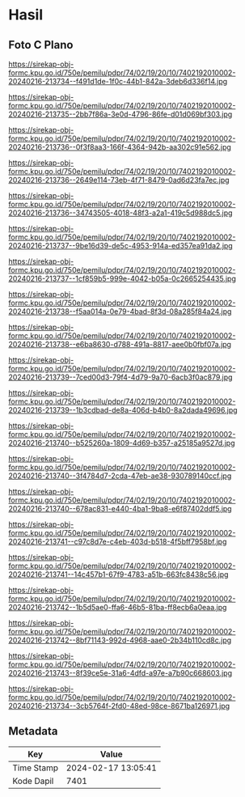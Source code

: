 # Hasil

## Foto C Plano

https://sirekap-obj-formc.kpu.go.id/750e/pemilu/pdpr/74/02/19/20/10/7402192010002-20240216-213734--f491d1de-1f0c-44b1-842a-3deb6d336f14.jpg

https://sirekap-obj-formc.kpu.go.id/750e/pemilu/pdpr/74/02/19/20/10/7402192010002-20240216-213735--2bb7f86a-3e0d-4796-86fe-d01d069bf303.jpg

https://sirekap-obj-formc.kpu.go.id/750e/pemilu/pdpr/74/02/19/20/10/7402192010002-20240216-213736--0f3f8aa3-166f-4364-942b-aa302c91e562.jpg

https://sirekap-obj-formc.kpu.go.id/750e/pemilu/pdpr/74/02/19/20/10/7402192010002-20240216-213736--2649e114-73eb-4f71-8479-0ad6d23fa7ec.jpg

https://sirekap-obj-formc.kpu.go.id/750e/pemilu/pdpr/74/02/19/20/10/7402192010002-20240216-213736--34743505-4018-48f3-a2a1-419c5d988dc5.jpg

https://sirekap-obj-formc.kpu.go.id/750e/pemilu/pdpr/74/02/19/20/10/7402192010002-20240216-213737--9be16d39-de5c-4953-914a-ed357ea91da2.jpg

https://sirekap-obj-formc.kpu.go.id/750e/pemilu/pdpr/74/02/19/20/10/7402192010002-20240216-213737--1cf859b5-999e-4042-b05a-0c2665254435.jpg

https://sirekap-obj-formc.kpu.go.id/750e/pemilu/pdpr/74/02/19/20/10/7402192010002-20240216-213738--f5aa014a-0e79-4bad-8f3d-08a285f84a24.jpg

https://sirekap-obj-formc.kpu.go.id/750e/pemilu/pdpr/74/02/19/20/10/7402192010002-20240216-213738--e6ba8630-d788-491a-8817-aee0b0fbf07a.jpg

https://sirekap-obj-formc.kpu.go.id/750e/pemilu/pdpr/74/02/19/20/10/7402192010002-20240216-213739--7ced00d3-79f4-4d79-9a70-6acb3f0ac879.jpg

https://sirekap-obj-formc.kpu.go.id/750e/pemilu/pdpr/74/02/19/20/10/7402192010002-20240216-213739--1b3cdbad-de8a-406d-b4b0-8a2dada49696.jpg

https://sirekap-obj-formc.kpu.go.id/750e/pemilu/pdpr/74/02/19/20/10/7402192010002-20240216-213740--b525260a-1809-4d69-b357-a25185a9527d.jpg

https://sirekap-obj-formc.kpu.go.id/750e/pemilu/pdpr/74/02/19/20/10/7402192010002-20240216-213740--3f4784d7-2cda-47eb-ae38-930789140ccf.jpg

https://sirekap-obj-formc.kpu.go.id/750e/pemilu/pdpr/74/02/19/20/10/7402192010002-20240216-213740--678ac831-e440-4ba1-9ba8-e6f87402ddf5.jpg

https://sirekap-obj-formc.kpu.go.id/750e/pemilu/pdpr/74/02/19/20/10/7402192010002-20240216-213741--c97c8d7e-c4eb-403d-b518-4f5bff7958bf.jpg

https://sirekap-obj-formc.kpu.go.id/750e/pemilu/pdpr/74/02/19/20/10/7402192010002-20240216-213741--14c457b1-67f9-4783-a51b-663fc8438c56.jpg

https://sirekap-obj-formc.kpu.go.id/750e/pemilu/pdpr/74/02/19/20/10/7402192010002-20240216-213742--1b5d5ae0-ffa6-46b5-81ba-ff8ecb6a0eaa.jpg

https://sirekap-obj-formc.kpu.go.id/750e/pemilu/pdpr/74/02/19/20/10/7402192010002-20240216-213742--8bf71143-992d-4968-aae0-2b34b110cd8c.jpg

https://sirekap-obj-formc.kpu.go.id/750e/pemilu/pdpr/74/02/19/20/10/7402192010002-20240216-213743--8f39ce5e-31a6-4dfd-a97e-a7b90c668603.jpg

https://sirekap-obj-formc.kpu.go.id/750e/pemilu/pdpr/74/02/19/20/10/7402192010002-20240216-213734--3cb5764f-2fd0-48ed-98ce-8671ba126971.jpg


## Metadata

| Key        | Value               |
| ---------- | ------------------- |
| Time Stamp | 2024-02-17 13:05:41 |
| Kode Dapil | 7401                |



